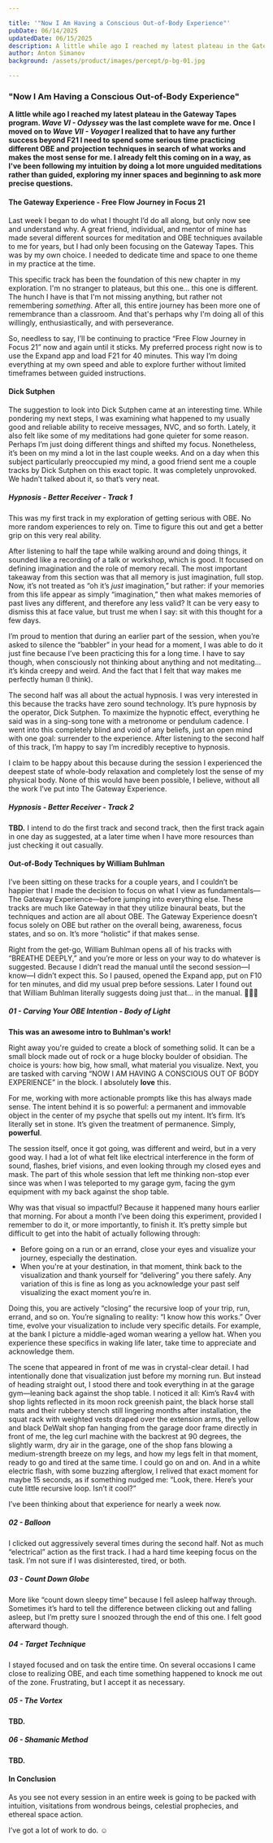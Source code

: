 ```yaml
---

title: '"Now I Am Having a Conscious Out-of-Body Experience"'
pubDate: 06/14/2025
updatedDate: 06/15/2025
description: A little while ago I reached my latest plateau in the Gateway Tapes program. *Wave VI - Odyssey* was the last complete wave for me. Once I moved on to *Wave VII - Voyager* I realized that to have any further success beyond F21 I need to spend some serious time practicing different OBE and projection techniques in search of what works and makes the most sense for me. I already felt this coming on in a way as I've been following my intuition by doing a lot more unguided meditations rather than guided, exploring my inner spaces and beginning to ask more precise questions.
author: Anton Simanov
background: /assets/product/images/percept/p-bg-01.jpg

---
```


### "Now I Am Having a Conscious Out-of-Body Experience"

**A little while ago I reached my latest plateau in the Gateway Tapes program. *Wave VI - Odyssey* was the last complete wave for me. Once I moved on to *Wave VII - Voyager* I realized that to have any further success beyond F21 I need to spend some serious time practicing different OBE and projection techniques in search of what works and makes the most sense for me. I already felt this coming on in a way, as I've been following my intuition by doing a lot more unguided meditations rather than guided, exploring my inner spaces and beginning to ask more precise questions.**

#### The Gateway Experience - Free Flow Journey in Focus 21

Last week I began to do what I thought I’d do all along, but only now see and understand why. A great friend, individual, and mentor of mine has made several different sources for meditation and OBE techniques available to me for years, but I had only been focusing on the Gateway Tapes. This was by my own choice. I needed to dedicate time and space to one theme in my practice at the time.

This specific track has been the foundation of this new chapter in my exploration. I'm no stranger to plateaus, but this one... this one is different. The hunch I have is that I'm not missing anything, but rather not remembering *something*. After all, this entire journey has been more one of remembrance than a classroom. And that's perhaps why I'm doing all of this willingly, enthusiastically, and with perseverance.

So, needless to say, I’ll be continuing to practice “Free Flow Journey in Focus 21” now and again until it sticks. My preferred process right now is to use the Expand app and load F21 for 40 minutes. This way I’m doing everything at my own speed and able to explore further without limited timeframes between guided instructions.

#### Dick Sutphen

The suggestion to look into Dick Sutphen came at an interesting time. While pondering my next steps, I was examining what happened to my usually good and reliable ability to receive messages, NVC, and so forth. Lately, it also felt like some of my meditations had gone quieter for some reason. Perhaps I’m just doing different things and shifted my focus. Nonetheless, it’s been on my mind a lot in the last couple weeks. And on a day when this subject particularly preoccupied my mind, a good friend sent me a couple tracks by Dick Sutphen on this exact topic. It was completely unprovoked. We hadn’t talked about it, so that’s very neat.

##### Hypnosis - Better Receiver - Track 1

This was my first track in my exploration of getting serious with OBE. No more random experiences to rely on. Time to figure this out and get a better grip on this very real ability.

After listening to half the tape while walking around and doing things, it sounded like a recording of a talk or workshop, which is good. It focused on defining imagination and the role of memory recall. The most important takeaway from this section was that all memory is just imagination, full stop. Now, it’s not treated as “oh it’s *just* imagination,” but rather: if your memories from this life appear as simply “imagination,” then what makes memories of past lives any different, and therefore any less valid? It can be very easy to dismiss this at face value, but trust me when I say: sit with this thought for a few days.

I’m proud to mention that during an earlier part of the session, when you’re asked to silence the “babbler” in your head for a moment, I was able to do it just fine because I’ve been practicing this for a long time. I have to say though, when consciously not thinking about anything and not meditating... it’s kinda creepy and weird. And the fact that I felt that way makes me perfectly human (I think).

The second half was all about the actual hypnosis. I was very interested in this because the tracks have zero sound technology. It’s pure hypnosis by the operator, Dick Sutphen. To maximize the hypnotic effect, everything he said was in a sing-song tone with a metronome or pendulum cadence. I went into this completely blind and void of any beliefs, just an open mind with one goal: surrender to the experience. After listening to the second half of this track, I’m happy to say I’m incredibly receptive to hypnosis.

I claim to be happy about this because during the session I experienced the deepest state of whole-body relaxation and completely lost the sense of my physical body. None of this would have been possible, I believe, without all the work I’ve put into The Gateway Experience.

##### Hypnosis - Better Receiver - Track 2

**TBD.** I intend to do the first track and second track, then the first track again in one day as suggested, at a later time when I have more resources than just checking it out casually.

#### Out-of-Body Techniques by William Buhlman

I’ve been sitting on these tracks for a couple years, and I couldn’t be happier that I made the decision to focus on what I view as fundamentals—The Gateway Experience—before jumping into everything else. These tracks are much like Gateway in that they utilize binaural beats, but the techniques and action are all about OBE. The Gateway Experience doesn’t focus solely on OBE but rather on the overall being, awareness, focus states, and so on. It’s more “holistic” if that makes sense.

Right from the get-go, William Buhlman opens all of his tracks with “BREATHE DEEPLY,” and you’re more or less on your way to do whatever is suggested. Because I didn’t read the manual until the second session—I know—I didn’t expect this. So I paused, opened the Expand app, put on F10 for ten minutes, and did my usual prep before sessions. Later I found out that William Buhlman literally suggests doing just that... in the manual. 🤦🏻‍♂️

##### 01 - Carving Your OBE Intention - Body of Light

**This was an awesome intro to Buhlman's work!**

Right away you're guided to create a block of something solid. It can be a small block made out of rock or a huge blocky boulder of obsidian. The choice is yours: how big, how small, what material you visualize. Next, you are tasked with carving “NOW I AM HAVING A CONSCIOUS OUT OF BODY EXPERIENCE” in the block. I absolutely **love** this.

For me, working with more actionable prompts like this has always made sense. The intent behind it is so powerful: a permanent and immovable object in the center of my psyche that spells out my intent. It’s firm. It’s literally set in stone. It’s given the treatment of permanence. Simply, **powerful**.

The session itself, once it got going, was different and weird, but in a very good way. I had a lot of what felt like electrical interference in the form of sound, flashes, brief visions, and even looking through my closed eyes and mask. The part of this whole session that left me thinking non-stop ever since was when I was teleported to my garage gym, facing the gym equipment with my back against the shop table.

Why was that visual so impactful? Because it happened many hours earlier that morning. For about a month I’ve been doing this experiment, provided I remember to do it, or more importantly, to finish it. It’s pretty simple but difficult to get into the habit of actually following through:

* Before going on a run or an errand, close your eyes and visualize your journey, especially the destination.
* When you're at your destination, in that moment, think back to the visualization and thank yourself for “delivering” you there safely. Any variation of this is fine as long as you acknowledge your past self visualizing the exact moment you’re in.

Doing this, you are actively “closing” the recursive loop of your trip, run, errand, and so on. You’re signaling to reality: “I know how this works.” Over time, evolve your visualization to include very specific details. For example, at the bank I picture a middle-aged woman wearing a yellow hat. When you experience these specifics in waking life later, take time to appreciate and acknowledge them.

The scene that appeared in front of me was in crystal-clear detail. I had intentionally done that visualization just before my morning run. But instead of heading straight out, I stood there and took everything in at the garage gym—leaning back against the shop table. I noticed it all: Kim’s Rav4 with shop lights reflected in its moon rock greenish paint, the black horse stall mats and their rubbery stench still lingering months after installation, the squat rack with weighted vests draped over the extension arms, the yellow and black DeWalt shop fan hanging from the garage door frame directly in front of me, the leg curl machine with the backrest at 90 degrees, the slightly warm, dry air in the garage, one of the shop fans blowing a medium-strength breeze on my legs, and how my legs felt in that moment, ready to go and tired at the same time. I could go on and on. And in a white electric flash, with some buzzing afterglow, I relived that exact moment for maybe 15 seconds, as if something nudged me: “Look, there. Here’s your cute little recursive loop. Isn’t it cool?”

I’ve been thinking about that experience for nearly a week now.

##### 02 - Balloon

I clicked out aggressively several times during the second half. Not as much “electrical” action as the first track. I had a hard time keeping focus on the task. I’m not sure if I was disinterested, tired, or both.

##### 03 - Count Down Globe

More like “count down sleepy time” because I fell asleep halfway through. Sometimes it’s hard to tell the difference between clicking out and falling asleep, but I’m pretty sure I snoozed through the end of this one. I felt good afterward though.

##### 04 - Target Technique

I stayed focused and on task the entire time. On several occasions I came close to realizing OBE, and each time something happened to knock me out of the zone. Frustrating, but I accept it as necessary.

##### 05 - The Vortex

**TBD.**

##### 06 - Shamanic Method

**TBD.**

#### In Conclusion

As you see not every session in an entire week is going to be packed with intuition, visitations from wondrous beings, celestial prophecies, and ethereal space action.  

I’ve got a lot of work to do. ☺️

